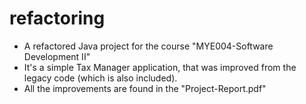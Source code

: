 # refactoring
- A refactored Java project for the course "MYE004-Software Development II"
- It's a simple Tax Manager application, that was improved from the legacy code (which is also included).
- All the improvements are found in the "Project-Report.pdf"
